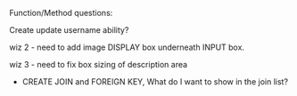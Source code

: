 Function/Method questions:

Create update username ability?

wiz 2 - need to add image DISPLAY box underneath INPUT box.

wiz 3 - need to fix box sizing of description area

- CREATE JOIN and FOREIGN KEY, 
What do I want to show in the join list?